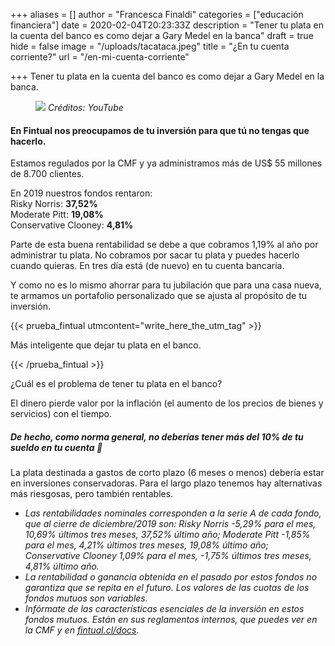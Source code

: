 +++
aliases = []
author = "Francesca Finaldi"
categories = ["educación financiera"]
date = 2020-02-04T20:23:33Z
description = "Tener tu plata en la cuenta del banco es como dejar a Gary Medel en la banca"
draft = true
hide = false
image = "/uploads/tacataca.jpeg"
title = "¿En tu cuenta corriente?"
url = "/en-mi-cuenta-corriente"

+++
Tener tu plata en la cuenta del banco es como dejar a Gary Medel en la banca.

<div style=“text-align:center”>  
<figure>  
<img src=“/uploads/garymedel.jpg”>  
<em> Créditos: YouTube</em>  
</figure>  
</div>

#### **En Fintual nos preocupamos de tu inversión para que tú no tengas que hacerlo.**

Estamos regulados por la CMF y ya administramos más de US$ 55 millones de 8.700 clientes.

En 2019 nuestros fondos rentaron:  
Risky Norris: **37,52%**  
Moderate Pitt: **19,08%**  
Conservative Clooney: **4,81%**

Parte de esta buena rentabilidad se debe a que cobramos 1,19% al año por administrar tu plata. No cobramos por sacar tu plata y puedes hacerlo cuando quieras. En tres día está (de nuevo) en tu cuenta bancaria. 

Y como no es lo mismo ahorrar para tu jubilación que para una casa nueva, te armamos un portafolio personalizado que se ajusta al propósito de tu inversión.

{{< prueba_fintual utmcontent="write_here_the_utm_tag" >}}

Más inteligente que dejar tu plata en el banco.

{{< /prueba_fintual >}}

¿Cuál es el problema de tener tu plata en el banco?

El dinero pierde valor por la inflación (el aumento de los precios de bienes y servicios) con el tiempo.

##### **De hecho, como norma general, no deberías tener más del 10% de tu sueldo en tu cuenta 👀**

La plata destinada a gastos de corto plazo (6 meses o menos) debería estar en inversiones conservadoras. Para el largo plazo tenemos hay alternativas más riesgosas, pero también rentables.

* _Las rentabilidades nominales corresponden a la serie A de cada fondo, que al cierre de diciembre/2019 son: Risky Norris -5,29% para el mes, 10,69% últimos tres meses, 37,52% último año; Moderate Pitt -1,85% para el mes, 4,21% últimos tres meses, 19,08% último año; Conservative Clooney 1,09% para el mes, -1,75% últimos tres meses, 4,81% último año._
* _La rentabilidad o ganancia obtenida en el pasado por estos fondos no garantiza que se repita en el futuro. Los valores de las cuotas de los fondos mutuos son variables._
* _Infórmate de las características esenciales de la inversión en estos fondos mutuos. Están en sus reglamentos internos, que puedes ver en la CMF y en_ [_fintual.cl/docs_](http://fintual.cl/docs).